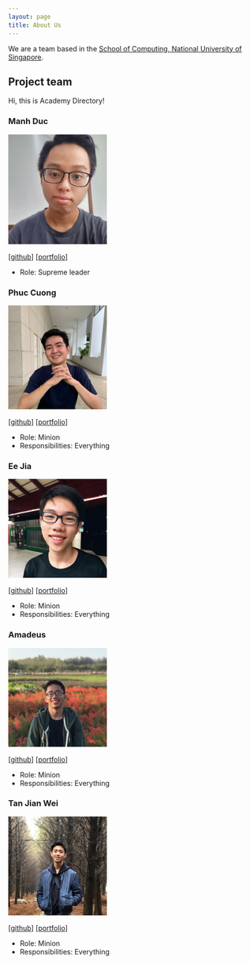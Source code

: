 ```yaml
---
layout: page
title: About Us
---
```


We are a team based in the [School of Computing, National University of Singapore](http://www.comp.nus.edu.sg).

## Project team

Hi, this is Academy Directory!


### Manh Duc

<img src="images/hmanhduc2k.png" width="200px">

[[github](https://github.com/hmanhduc2k)]
[[portfolio](team/hmanhduc2k.md)]

* Role: Supreme leader

### Phuc Cuong

<img src="images/phuccuongngo99.png" width="200px">

[[github](https://github.com/phuccuongngo99)]
[[portfolio](team/phuccuongngo99.md)]

* Role: Minion
* Responsibilities: Everything

### Ee Jia

<img src="images/cheweejia.png" width="200px">

[[github](https://github.com/cheweejia)]
[[portfolio](team/cheweejia.md)]

* Role: Minion
* Responsibilities: Everything

### Amadeus

<img src="images/amadeus-winarto.png" width="200px">

[[github](https://github.com/amadeus-winarto)]
[[portfolio](team/amadeus-winarto.md)]

* Role: Minion
* Responsibilities: Everything

### Tan Jian Wei

<img src="images/jianoway.png" width="200px">

[[github](https://github.com/jianoway/)]
[[portfolio](team/jianoway.md)]

* Role: Minion
* Responsibilities: Everything
